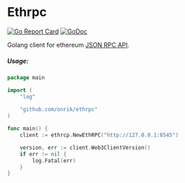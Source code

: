 # Ethrpc
[![Go Report Card](https://goreportcard.com/badge/github.com/onrik/ethrpc)](https://goreportcard.com/report/github.com/onrik/ethrpc)
[![GoDoc](https://godoc.org/github.com/onrik/ethrpc?status.svg)](https://godoc.org/github.com/onrik/ethrpc)

Golang client for ethereum [JSON RPC API](https://github.com/ethereum/wiki/wiki/JSON-RPC#eth_getcompilers).

##### Usage:
```go
package main

import (
	"log"
    
	"github.com/onrik/ethrpc"
)

func main() {
	client := ethrcp.NewEthRPC("http://127.0.0.1:8545")

	version, err := client.Web3ClientVersion()
    if err != nil {
        log.Fatal(err)
    }
}

```
